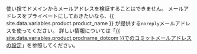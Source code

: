 使い捨てドメインからメールアドレスを検証することはできません。 メールアドレスをプライベートにしておきたいなら、{{ site.data.variables.product.product_name }} が提供する`noreply`メールアドレスを使ってください。 詳しい情報については「[{{ site.data.variables.product.prodname_dotcom }}でのコミットメールアドレスの設定](/articles/setting-your-commit-email-address#setting-your-commit-email-address-on-github)」を参照してください。
